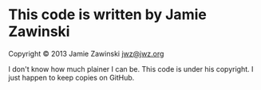 # This code is written by Jamie Zawinski

Copyright © 2013 Jamie Zawinski <jwz@jwz.org>

I don't know how much plainer I can be. This code is under his copyright. I just happen to keep copies on GitHub.